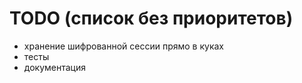 TODO (список без приоритетов)
====

* хранение шифрованной сессии прямо в куках
* тесты
* документация
